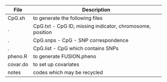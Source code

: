 File | Description
-------|------------
CpG.sh | to generate the following files
   .   | CpG.txt - CpG ID, missing indicator, chromosome, position
   .   | CpG.snps - CpG - SNP correspondence
   .   | CpG.list - CpG which contains SNPs
pheno.R | to generate FUSION.pheno
covar.do | to set up covariates
notes | codes which may be recycled

